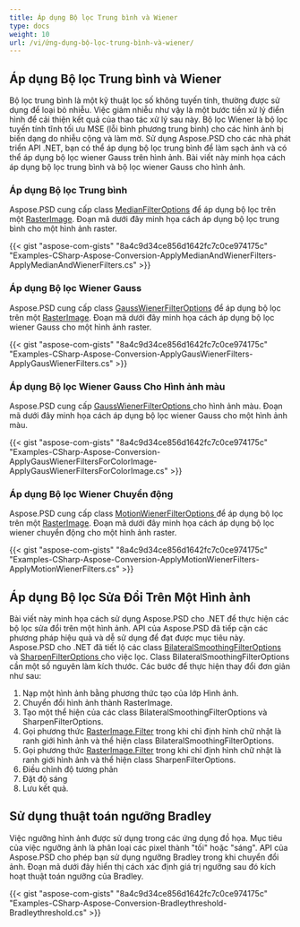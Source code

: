 ```yaml
---
title: Áp dụng Bộ lọc Trung bình và Wiener
type: docs
weight: 10
url: /vi/ứng-dụng-bộ-lọc-trung-bình-và-wiener/
---
```


## **Áp dụng Bộ lọc Trung bình và Wiener**
Bộ lọc trung bình là một kỹ thuật lọc số không tuyến tính, thường được sử dụng để loại bỏ nhiễu. Việc giảm nhiễu như vậy là một bước tiền xử lý điển hình để cải thiện kết quả của thao tác xử lý sau này. Bộ lọc Wiener là bộ lọc tuyến tính tĩnh tối ưu MSE (lỗi bình phương trung bình) cho các hình ảnh bị biến dạng do nhiễu cộng và làm mờ. Sử dụng Aspose.PSD cho các nhà phát triển API .NET, bạn có thể áp dụng bộ lọc trung bình để làm sạch ảnh và có thể áp dụng bộ lọc wiener Gauss trên hình ảnh. Bài viết này minh họa cách áp dụng bộ lọc trung bình và bộ lọc wiener Gauss cho hình ảnh.
### **Áp dụng Bộ lọc Trung bình**
Aspose.PSD cung cấp class [MedianFilterOptions](https://reference.aspose.com/net/psd/aspose.psd.imagefilters.filteroptions/medianfilteroptions) để áp dụng bộ lọc trên một  [RasterImage](https://reference.aspose.com/net/psd/aspose.psd/rasterimage). Đoạn mã dưới đây minh họa cách áp dụng bộ lọc trung bình cho một hình ảnh raster.

{{< gist "aspose-com-gists" "8a4c9d34ce856d1642fc7c0ce974175c" "Examples-CSharp-Aspose-Conversion-ApplyMedianAndWienerFilters-ApplyMedianAndWienerFilters.cs" >}}


### **Áp dụng Bộ lọc Wiener Gauss**
Aspose.PSD cung cấp class [GaussWienerFilterOptions](https://reference.aspose.com/net/psd/aspose.psd.imagefilters.filteroptions/gausswienerfilteroptions) để áp dụng bộ lọc trên một [RasterImage](https://reference.aspose.com/net/psd/aspose.psd/rasterimage). Đoạn mã dưới đây minh họa cách áp dụng bộ lọc wiener Gauss cho một hình ảnh raster.

{{< gist "aspose-com-gists" "8a4c9d34ce856d1642fc7c0ce974175c" "Examples-CSharp-Aspose-Conversion-ApplyGausWienerFilters-ApplyGausWienerFilters.cs" >}}


### **Áp dụng Bộ lọc Wiener Gauss Cho Hình ảnh màu**
Aspose.PSD cung cấp [GaussWienerFilterOptions ](https://reference.aspose.com/net/psd/aspose.psd.imagefilters.filteroptions/gausswienerfilteroptions)cho hình ảnh màu. Đoạn mã dưới đây minh họa cách áp dụng bộ lọc wiener Gauss cho một hình ảnh màu.

{{< gist "aspose-com-gists" "8a4c9d34ce856d1642fc7c0ce974175c" "Examples-CSharp-Aspose-Conversion-ApplyGausWienerFiltersForColorImage-ApplyGausWienerFiltersForColorImage.cs" >}}


### **Áp dụng Bộ lọc Wiener Chuyển động**
Aspose.PSD cung cấp class [MotionWienerFilterOptions ](https://reference.aspose.com/net/psd/aspose.psd.imagefilters.filteroptions/motionwienerfilteroptions)để áp dụng bộ lọc trên một [RasterImage](https://reference.aspose.com/net/psd/aspose.psd/rasterimage). Đoạn mã dưới đây minh họa cách áp dụng bộ lọc wiener chuyển động cho một hình ảnh raster.

{{< gist "aspose-com-gists" "8a4c9d34ce856d1642fc7c0ce974175c" "Examples-CSharp-Aspose-Conversion-ApplyMotionWienerFilters-ApplyMotionWienerFilters.cs" >}}


## **Áp dụng Bộ lọc Sửa Đổi Trên Một Hình ảnh**
Bài viết này minh họa cách sử dụng Aspose.PSD cho .NET để thực hiện các bộ lọc sửa đổi trên một hình ảnh. API của Aspose.PSD đã tiếp cận các phương pháp hiệu quả và dễ sử dụng để đạt được mục tiêu này. Aspose.PSD cho .NET đã tiết lộ các class [BilateralSmoothingFilterOptions ](https://reference.aspose.com/net/psd/aspose.psd.imagefilters.filteroptions/bilateralsmoothingfilteroptions)và [SharpenFilterOptions ](https://reference.aspose.com/net/psd/aspose.psd.imagefilters.filteroptions/sharpenfilteroptions)cho việc lọc. Class BilateralSmoothingFilterOptions cần một số nguyên làm kích thước. Các bước để thực hiện thay đổi đơn giản như sau:

1. Nạp một hình ảnh bằng phương thức tạo của lớp Hình ảnh.
1. Chuyển đổi hình ảnh thành RasterImage.
1. Tạo một thể hiện của các class BilateralSmoothingFilterOptions và SharpenFilterOptions.
1. Gọi phương thức [RasterImage.Filter](https://reference.aspose.com/psd/net/aspose.psd/rasterimage/methods/filter) trong khi chỉ định hình chữ nhật là ranh giới hình ảnh và thể hiện class BilateralSmoothingFilterOptions.
1. Gọi phương thức [RasterImage.Filter](https://reference.aspose.com/psd/net/aspose.psd/rasterimage/methods/filter) trong khi chỉ định hình chữ nhật là ranh giới hình ảnh và thể hiện class SharpenFilterOptions.
1. Điều chỉnh độ tương phản
1. Đặt độ sáng
1. Lưu kết quả.


## **Sử dụng thuật toán ngưỡng Bradley**
Việc ngưỡng hình ảnh được sử dụng trong các ứng dụng đồ họa. Mục tiêu của việc ngưỡng ảnh là phân loại các pixel thành "tối" hoặc "sáng". API của Aspose.PSD cho phép bạn sử dụng ngưỡng Bradley trong khi chuyển đổi ảnh. Đoạn mã dưới đây hiển thị cách xác định giá trị ngưỡng sau đó kích hoạt thuật toán ngưỡng của Bradley.

{{< gist "aspose-com-gists" "8a4c9d34ce856d1642fc7c0ce974175c" "Examples-CSharp-Aspose-Conversion-Bradleythreshold-Bradleythreshold.cs" >}}
